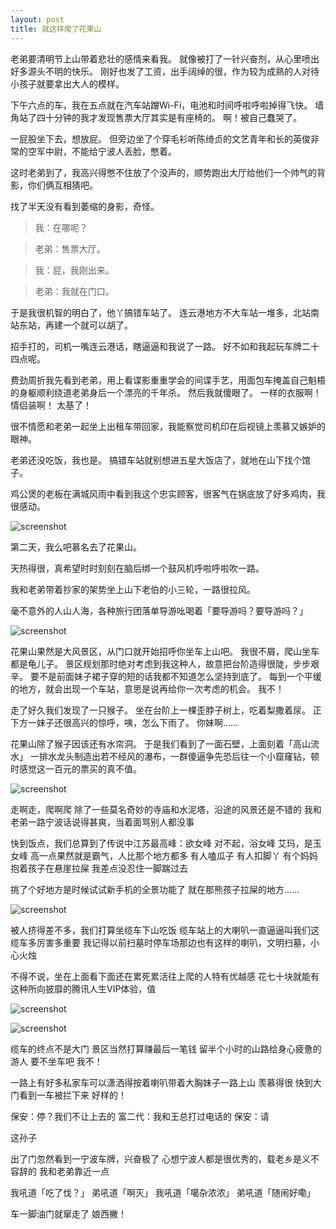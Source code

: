 ```yaml
---
layout: post
title: 就这样爬了花果山
---
```


老弟要清明节上山带着悲壮的感情来看我。
就像被打了一针兴奋剂，从心里喷出好多源头不明的快乐。
刚好也发了工资，出手阔绰的很，作为较为成熟的人对待小孩子就要拿出大人的模样。

下午六点的车，我在五点就在汽车站蹭Wi-Fi，电池和时间呼啦呼啦掉得飞快。
墙角站了四十分钟的我才发现售票大厅其实是有座椅的。
啊！被自己蠢哭了。

一屁股坐下去，想放屁。
但旁边坐了个穿毛衫听陈绮贞的文艺青年和长的英俊非常的空军中尉，不能给宁波人丢脸，憋着。

这时老弟到了，我高兴得憋不住放了个没声的，顺势跑出大厅给他们一个帅气的背影，你们俩互相猜吧。

找了半天没有看到萎缩的身影，奇怪。

>我：在哪呢？

>老弟：售票大厅。

>我：屁，我刚出来。

>老弟：我就在门口。

于是我很机智的明白了，他丫搞错车站了。
连云港地方不大车站一堆多，北站南站东站，再建一个就可以胡了。

招手打的，司机一嘴连云港话，瞎逼逼和我说了一路。
好不如和我起玩车牌二十四点呢。

费劲周折我先看到老弟，用上看谍影重重学会的间谍手艺，用面包车掩盖自己魁梧的身躯顺利绕道老弟身后一个漂亮的千年杀。
然后我就傻眼了。
一样的衣服啊！
情侣装啊！
太基了！

很不情愿和老弟一起坐上出租车带回家，我能察觉司机印在后视镜上羡慕又嫉妒的眼神。

老弟还没吃饭，我也是。
搞错车站就别想进五星大饭店了，就地在山下找个馆子。
 
鸡公煲的老板在满城风雨中看到我这个忠实顾客，很客气在锅底放了好多鸡肉，我很感动。

![screenshot](http://b272.photo.store.qq.com/psb?/baf23fcf-44c6-45f3-8421-3727345f9986/7XTgVzvW1JIbvCHTTM8gTwVU0i3cbUUVV53UPkiEoAY!/b/dKy9LaJzCQAA&bo=IANYAgAAAAABAF4!&su=0202307073&rf=2-9)

第二天，我么吧慕名去了花果山。

天热得很，真希望时时刻刻在脑后绑一个鼓风机呼啦呼啦吹一路。

我和老弟带着抄家的架势坐上山下老伯的小三轮，一路很拉风。

毫不意外的人山人海，各种旅行团落单导游吆喝着「要导游吗？要导游吗？」

![screenshot](http://b270.photo.store.qq.com/psb?/baf23fcf-44c6-45f3-8421-3727345f9986/SIzhtQV0n2h4AWv*FXMWACM7XU51WTt1U35B.KHIMiU!/b/dOhY86DyCQAA&bo=IANYAgAAAAABAF4!&su=0129827777&rf=2-9)

花果山果然是大风景区，从门口就开始招呼你坐车上山吧。
我很不屑，爬山坐车都是龟儿子。
景区规划那时绝对考虑到我这种人，故意把台阶造得很陡，步步艰辛。
要不是前面妹子裙子穿的短的话我都不知道怎么坚持到底了。
每到一个平缓的地方，就会出现一个车站，意思是说再给你一次考虑的机会。
我不！

走了好久我们发现了一只猴子。
坐在台阶上一棵歪脖子树上，吃着梨撒着尿。
正下方一妹子还很高兴的惊呼，咦，怎么下雨了。
你妹啊……
 
花果山除了猴子因该还有水帘洞。
于是我们看到了一面石壁，上面刻着「高山流水」
一排水龙头制造出若不经风的瀑布，一群傻逼争先恐后往一个小窟窿钻，顿时感觉这一百元的票买的真不值。

![screenshot](http://b273.photo.store.qq.com/psb?/baf23fcf-44c6-45f3-8421-3727345f9986/XaUyIAtP8BB8QqICY87B2i9iLWpwG4OEqE9gx*GhBTg!/b/dNMpwKJ1CQAA&bo=IANYAgAAAAABAF4!&su=091381985&rf=2-9)

走啊走，爬啊爬
除了一些莫名奇妙的寺庙和水泥塔，沿途的风景还是不错的
我和老弟一路宁波话说得甚爽，当着面骂别人都没事

快到饭点，我们总算到了传说中江苏最高峰：欲女峰
对不起，浴女峰
艾玛，是玉女峰
高一点果然就是霸气，人比那个地方都多
有人嗑瓜子
有人扣脚丫
有个妈妈抱着孩子在悬崖拉屎
我差点没忍住一脚踹过去

挑了个好地方是时候试试新手机的全景功能了
就在那熊孩子拉屎的地方…… 

![screenshot](http://b273.photo.store.qq.com/psb?/baf23fcf-44c6-45f3-8421-3727345f9986/bUmOD8zRUDDz0Z.m*dCMamb9KFbCsRhBqal2WHaINgc!/b/dJuzxKIpCQAA&bo=7A0gAwAAAAABAOU!&su=0123010945&rf=2-9)

被人挤得差不多，我们打算坐缆车下山吃饭
缆车站上的大喇叭一直逼逼叫我们这缆车多厉害多重要
我记得以前扫墓时停车场那边也有这样的喇叭，文明扫墓，小心火烛

不得不说，坐在上面看下面还在累死累活往上爬的人特有优越感
花七十块就能有这种所向披靡的腾讯人生VIP体验，值

![screenshot](http://distilleryimage2.s3.amazonaws.com/452f58689ce011e2bab822000a9f3c25_7.jpg)

![screenshot](http://distilleryimage10.s3.amazonaws.com/6e453b829ce011e2a0a022000a1f968b_7.jpg)

缆车的终点不是大门
景区当然打算赚最后一笔钱
留半个小时的山路给身心疲惫的游人
要不坐车吧
我不！
 
一路上有好多私家车可以潇洒得按着喇叭带着大胸妹子一路上山
羡慕得很
快到大门看到一车被拦下来
好样的！
 
保安：停？我们不让上去的
富二代：我和王总打过电话的
保安：请
 
这孙子

出了门忽然看到一宁波车牌，兴奋极了
心想宁波人都是很优秀的，载老乡是义不容辞的
我和老弟靠近一点

我吼道「吃了伐？」
弟吼道「啊灭」
我吼道「噶杂浓浓」
弟吼道「随闹好嘞」

车一脚油门就窜走了
娘西撇！
